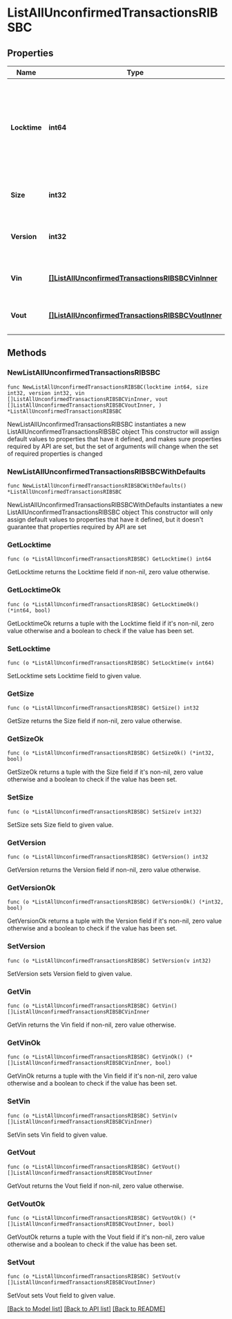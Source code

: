 # ListAllUnconfirmedTransactionsRIBSBC

## Properties

Name | Type | Description | Notes
------------ | ------------- | ------------- | -------------
**Locktime** | **int64** | Represents the locktime on the transaction on the specific blockchain, i.e. the blockheight at which the transaction is valid. | 
**Size** | **int32** | Represents the total size of this transaction. | 
**Version** | **int32** | Represents the transaction&#39;s version number. | 
**Vin** | [**[]ListAllUnconfirmedTransactionsRIBSBCVinInner**](ListAllUnconfirmedTransactionsRIBSBCVinInner.md) | Represents the transaction inputs. | 
**Vout** | [**[]ListAllUnconfirmedTransactionsRIBSBCVoutInner**](ListAllUnconfirmedTransactionsRIBSBCVoutInner.md) | Object Array representation of transaction outputs | 

## Methods

### NewListAllUnconfirmedTransactionsRIBSBC

`func NewListAllUnconfirmedTransactionsRIBSBC(locktime int64, size int32, version int32, vin []ListAllUnconfirmedTransactionsRIBSBCVinInner, vout []ListAllUnconfirmedTransactionsRIBSBCVoutInner, ) *ListAllUnconfirmedTransactionsRIBSBC`

NewListAllUnconfirmedTransactionsRIBSBC instantiates a new ListAllUnconfirmedTransactionsRIBSBC object
This constructor will assign default values to properties that have it defined,
and makes sure properties required by API are set, but the set of arguments
will change when the set of required properties is changed

### NewListAllUnconfirmedTransactionsRIBSBCWithDefaults

`func NewListAllUnconfirmedTransactionsRIBSBCWithDefaults() *ListAllUnconfirmedTransactionsRIBSBC`

NewListAllUnconfirmedTransactionsRIBSBCWithDefaults instantiates a new ListAllUnconfirmedTransactionsRIBSBC object
This constructor will only assign default values to properties that have it defined,
but it doesn't guarantee that properties required by API are set

### GetLocktime

`func (o *ListAllUnconfirmedTransactionsRIBSBC) GetLocktime() int64`

GetLocktime returns the Locktime field if non-nil, zero value otherwise.

### GetLocktimeOk

`func (o *ListAllUnconfirmedTransactionsRIBSBC) GetLocktimeOk() (*int64, bool)`

GetLocktimeOk returns a tuple with the Locktime field if it's non-nil, zero value otherwise
and a boolean to check if the value has been set.

### SetLocktime

`func (o *ListAllUnconfirmedTransactionsRIBSBC) SetLocktime(v int64)`

SetLocktime sets Locktime field to given value.


### GetSize

`func (o *ListAllUnconfirmedTransactionsRIBSBC) GetSize() int32`

GetSize returns the Size field if non-nil, zero value otherwise.

### GetSizeOk

`func (o *ListAllUnconfirmedTransactionsRIBSBC) GetSizeOk() (*int32, bool)`

GetSizeOk returns a tuple with the Size field if it's non-nil, zero value otherwise
and a boolean to check if the value has been set.

### SetSize

`func (o *ListAllUnconfirmedTransactionsRIBSBC) SetSize(v int32)`

SetSize sets Size field to given value.


### GetVersion

`func (o *ListAllUnconfirmedTransactionsRIBSBC) GetVersion() int32`

GetVersion returns the Version field if non-nil, zero value otherwise.

### GetVersionOk

`func (o *ListAllUnconfirmedTransactionsRIBSBC) GetVersionOk() (*int32, bool)`

GetVersionOk returns a tuple with the Version field if it's non-nil, zero value otherwise
and a boolean to check if the value has been set.

### SetVersion

`func (o *ListAllUnconfirmedTransactionsRIBSBC) SetVersion(v int32)`

SetVersion sets Version field to given value.


### GetVin

`func (o *ListAllUnconfirmedTransactionsRIBSBC) GetVin() []ListAllUnconfirmedTransactionsRIBSBCVinInner`

GetVin returns the Vin field if non-nil, zero value otherwise.

### GetVinOk

`func (o *ListAllUnconfirmedTransactionsRIBSBC) GetVinOk() (*[]ListAllUnconfirmedTransactionsRIBSBCVinInner, bool)`

GetVinOk returns a tuple with the Vin field if it's non-nil, zero value otherwise
and a boolean to check if the value has been set.

### SetVin

`func (o *ListAllUnconfirmedTransactionsRIBSBC) SetVin(v []ListAllUnconfirmedTransactionsRIBSBCVinInner)`

SetVin sets Vin field to given value.


### GetVout

`func (o *ListAllUnconfirmedTransactionsRIBSBC) GetVout() []ListAllUnconfirmedTransactionsRIBSBCVoutInner`

GetVout returns the Vout field if non-nil, zero value otherwise.

### GetVoutOk

`func (o *ListAllUnconfirmedTransactionsRIBSBC) GetVoutOk() (*[]ListAllUnconfirmedTransactionsRIBSBCVoutInner, bool)`

GetVoutOk returns a tuple with the Vout field if it's non-nil, zero value otherwise
and a boolean to check if the value has been set.

### SetVout

`func (o *ListAllUnconfirmedTransactionsRIBSBC) SetVout(v []ListAllUnconfirmedTransactionsRIBSBCVoutInner)`

SetVout sets Vout field to given value.



[[Back to Model list]](../README.md#documentation-for-models) [[Back to API list]](../README.md#documentation-for-api-endpoints) [[Back to README]](../README.md)


